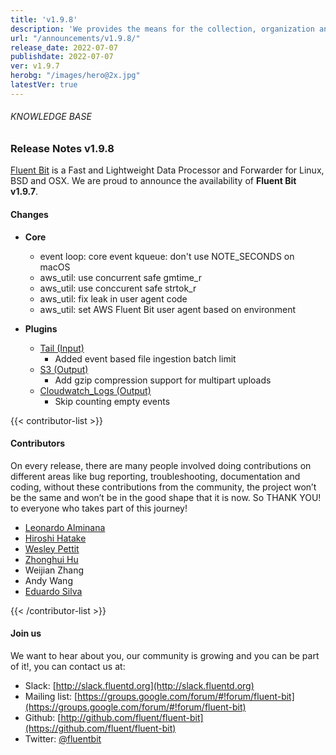 ```yaml
---
title: 'v1.9.8'
description: 'We provides the means for the collection, organization and computerized retrieval of knowledgeand Lightweight Data Forwarder for Linux, BSD, macOS and Windows.'
url: "/announcements/v1.9.8/"
release_date: 2022-07-07
publishdate: 2022-07-07
ver: v1.9.7
herobg: "/images/hero@2x.jpg"
latestVer: true
---
```


###### KNOWLEDGE BASE

### Release Notes v1.9.8

[Fluent Bit](https://fluentbit.io) is a Fast and Lightweight Data Processor and Forwarder for Linux, BSD and OSX. We are proud to announce the availability of **Fluent Bit v1.9.7**.

#### Changes

 - __Core__
   - event loop: core event kqueue: don't use NOTE_SECONDS on macOS
   - aws_util: use concurrent safe gmtime_r
   - aws_util: use conccurent safe strtok_r
   - aws_util: fix leak in user agent code
   - aws_util: set AWS Fluent Bit user agent based on environment

 - __Plugins__
   - [Tail (Input)](https://docs.fluentbit.io/manual/pipeline/inputs/tail/)
      - Added event based file ingestion batch limit
   - [S3 (Output)](https://docs.fluentbit.io/manual/pipeline/outputs/s3/)
      - Add gzip compression support for multipart uploads
   - [Cloudwatch_Logs (Output)](https://docs.fluentbit.io/manual/pipeline/outputs/cloudwatch_logs/)
      - Skip counting empty events

{{< contributor-list >}}

#### Contributors

On every release, there are many people involved doing contributions on different areas like bug reporting, troubleshooting, documentation and coding, without these contributions from the community, the project won’t be the same and won’t be in the good shape that it is now. So THANK YOU! to everyone who takes part of this journey!

- [Leonardo Alminana](https://github.com/leonardo-albertovich)
- [Hiroshi Hatake](https://github.com/cosmo0920)
- [Wesley Pettit](https://github.com/PettitWesley)
- [Zhonghui Hu](https://github.com/zhonghui12)
- Weijian Zhang
- Andy Wang
- [Eduardo Silva](https://github.com/edsiper)

{{< /contributor-list >}}

#### Join us

We want to hear about you, our community is growing and you can be part of it!, you can contact us at:

* Slack: [http://slack.fluentd.org](http://slack.fluentd.org)
* Mailing list: [https://groups.google.com/forum/#!forum/fluent-bit](https://groups.google.com/forum/#!forum/fluent-bit)
* Github: [http://github.com/fluent/fluent-bit](https://github.com/fluent/fluent-bit)
* Twitter: [@fluentbit](https://twitter.com/fluentbit)

